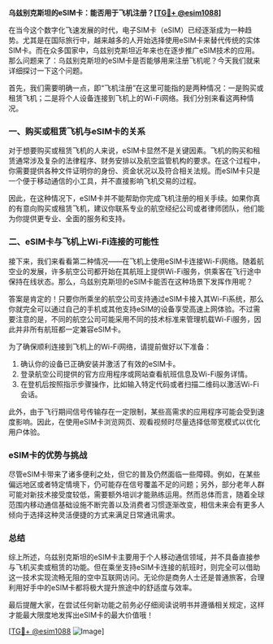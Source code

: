 **乌兹别克斯坦的eSIM卡：能否用于飞机注册？[[TG💪+ @esim1088](https://t.me/s/esim1088)]**

在当今这个数字化飞速发展的时代，电子SIM卡（eSIM）已经逐渐成为一种趋势。尤其是在国际旅行中，越来越多的人开始选择使用eSIM卡来替代传统的实体SIM卡。而在众多国家中，乌兹别克斯坦近年来也在逐步推广eSIM技术的应用。那么问题来了：乌兹别克斯坦的eSIM卡是否能够用来注册飞机呢？今天我们就来详细探讨一下这个问题。

首先，我们需要明确一点，即“飞机注册”在这里可能指的是两种情况：一是购买或租赁飞机；二是将个人设备连接到飞机上的Wi-Fi网络。我们分别来看这两种情况。

### 一、购买或租赁飞机与eSIM卡的关系

对于想要购买或租赁飞机的人来说，eSIM卡显然不是关键因素。飞机的购买和租赁通常涉及复杂的法律程序、财务安排以及航空监管机构的要求。在这个过程中，你需要提供各种文件证明你的身份、资金状况以及符合相关法规。而eSIM卡只是一个便于移动通信的小工具，并不直接影响飞机交易的过程。

因此，在这种情况下，eSIM卡并不能帮助你完成飞机注册的相关手续。如果你真的有意向购买或租赁飞机，建议你联系专业的航空经纪公司或者律师团队，他们能为你提供更专业、全面的服务和支持。

### 二、eSIM卡与飞机上Wi-Fi连接的可能性

接下来，我们来看看第二种情况——在飞机上使用eSIM卡连接Wi-Fi网络。随着航空业的发展，许多航空公司都开始在其航班上提供Wi-Fi服务，供乘客在飞行途中保持在线状态。那么，乌兹别克斯坦的eSIM卡能否在这种场景下发挥作用呢？

答案是肯定的！只要你所乘坐的航空公司支持通过eSIM卡接入其Wi-Fi系统，那么你就完全可以通过自己的手机或其他支持eSIM的设备享受高速上网体验。不过需要注意的是，不同的航空公司可能采用不同的技术标准来管理机载Wi-Fi服务，因此并非所有航班都一定兼容eSIM卡。

为了确保顺利连接到飞机上的Wi-Fi网络，请提前做好以下准备：
1. 确认你的设备已正确安装并激活了有效的eSIM卡。
2. 登录航空公司提供的官方应用程序或网站查看航班信息及Wi-Fi服务详情。
3. 在登机后按照指示步骤操作，比如输入特定代码或者扫描二维码以激活Wi-Fi会话。

此外，由于飞行期间信号传输存在一定限制，某些高需求的应用程序可能会受到速度影响。因此，在使用eSIM卡浏览网页、观看视频时尽量选择低带宽模式以优化用户体验。

### eSIM卡的优势与挑战

尽管eSIM卡带来了诸多便利之处，但它的普及仍然面临一些障碍。例如，在某些偏远地区或者特定情境下，仍可能存在信号覆盖不足的问题；另外，部分老年人群可能对新技术接受度较低，需要额外培训才能熟练运用。然而总体而言，随着全球范围内移动通信基础设施不断完善以及消费者习惯逐渐改变，相信未来会有更多人倾向于选择这种灵活便捷的方式来满足日常通讯需求。

### 总结

综上所述，乌兹别克斯坦的eSIM卡主要用于个人移动通信领域，并不具备直接参与飞机买卖或租赁的功能。但在乘坐支持eSIM卡连接的航班时，则完全可以借助这一技术实现流畅无阻的空中互联网访问。无论你是商务人士还是普通旅客，合理利用好手中的eSIM卡都将极大提升旅途中的舒适度与效率。

最后提醒大家，在尝试任何新功能之前务必仔细阅读说明书并遵循相关规定，这样才能最大限度地发挥出eSIM卡的最大价值哦！

[[TG💪+ @esim1088](https://t.me/s/esim1088) ![Image](https://i.postimg.cc/4NQfJmqS/Snipaste-2025-05-13-00-14-12.png)]